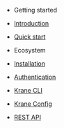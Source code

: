 - Getting started
- [Introduction](getting_started/introduction.md)
- [Quick start](getting_started/quickstart.md)

- Ecosystem
- [Installation](components/installation.md)
- [Authentication](components/authentication.md)
- [Krane CLI](components/krane-cli.md)
- [Krane Config](components/krane-config.md)
- [REST API](/components/rest.md)
